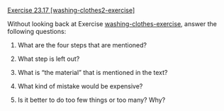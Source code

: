 [Exercise 23.17 \[washing-clothes2-exercise\]](23-17/)

Without looking back at
Exercise [washing-clothes-exercise](#/), answer the following
questions:

1.  What are the four steps that are mentioned?

2.  What step is left out?

3.  What is “the material” that is mentioned in the text?

4.  What kind of mistake would be expensive?

5.  Is it better to do too few things or too many? Why?
